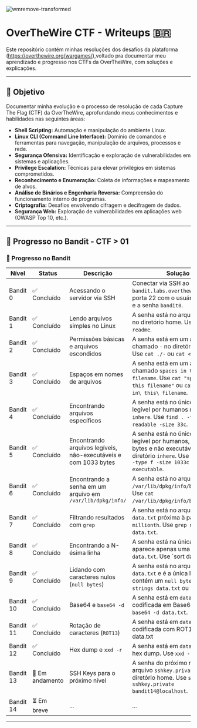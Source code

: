 
![wmremove-transformed](https://github.com/user-attachments/assets/beec20eb-06b4-4767-8e6d-e018f903850a)

# OverTheWire CTF - Writeups 🇧🇷

Este repositório contém minhas resoluções dos desafios da plataforma (https://overthewire.org/wargames/),voltado pra documentar meu aprendizado e progresso nos CTFs da OverTheWire, com soluções e explicações.

---

## 🎯 Objetivo
Documentar minha evolução e o processo de resolução de cada Capture The Flag (CTF) da OverTheWire, aprofundando meus conhecimentos e habilidades nas seguintes áreas:

-   **Shell Scripting:** Automação e manipulação do ambiente Linux.
-   **Linux CLI (Command Line Interface):** Domínio de comandos e ferramentas para navegação, manipulação de arquivos, processos e rede.
-   **Segurança Ofensiva:** Identificação e exploração de vulnerabilidades em sistemas e aplicações.
-   **Privilege Escalation:** Técnicas para elevar privilégios em sistemas comprometidos.
-   **Reconhecimento e Enumeração:** Coleta de informações e mapeamento de alvos.
-   **Análise de Binários e Engenharia Reversa:** Compreensão do funcionamento interno de programas.
-   **Criptografia:** Desafios envolvendo cifragem e decifragem de dados.
-   **Segurança Web:** Exploração de vulnerabilidades em aplicações web (OWASP Top 10, etc.).

---

## 🚧 Progresso no Bandit - CTF > 01

### 🚀 Progresso no Bandit

| Nível       | Status          | Descrição                                 | Solução                                                                    |
|-------------|-----------------|-------------------------------------------|----------------------------------------------------------------------------|
| Bandit 0    | ✅ Concluído    | Acessando o servidor via SSH              | Conectar via SSH ao `bandit.labs.overthewire.org` na porta 22 com o usuário `bandit0` e a senha `bandit0`. |
| Bandit 1    | ✅ Concluído    | Lendo arquivos simples no Linux           | A senha está no arquivo `readme` no diretório home. Use `cat readme`.        |
| Bandit 2    | ✅ Concluído    | Permissões básicas e arquivos escondidos  | A senha está em um arquivo chamado `-` no diretório home. Use `cat ./-` ou `cat < ./-`. |
| Bandit 3    | ✅ Concluído    | Espaços em nomes de arquivos              | A senha está em um arquivo chamado `spaces in this filename`. Use `cat "spaces in this filename"` ou `cat spaces\ in\ this\ filename`. |
| Bandit 4    | ✅ Concluído    | Encontrando arquivos específicos          | A senha está no único arquivo legível por humanos no diretório `inhere`. Use `find . -type f -readable -size 33c`. |
| Bandit 5    | ✅ Concluído    | Encontrando arquivos legíveis, não-executáveis e com 1033 bytes | A senha está no único arquivo legível por humanos, com 1033 bytes e não executável no diretório `inhere`. Use `find inhere -type f -size 1033c ! -executable`. |
| Bandit 6    | ✅ Concluído    | Encontrando a senha em um arquivo em `/var/lib/dpkg/info/` | A senha está no arquivo `/var/lib/dpkg/info/bandit7.txt`. Use `cat /var/lib/dpkg/info/bandit7.txt`. |
| Bandit 7    | ✅ Concluído    | Filtrando resultados com `grep`           | A senha está no arquivo `data.txt` próxima à palavra `millionth`. Use `grep millionth data.txt`. |
| Bandit 8    | ✅ Concluído    | Encontrando a N-ésima linha               | A senha está na única linha que aparece apenas uma vez em `data.txt`. Use `sort data.txt | uniq -u`. |
| Bandit 9    | ✅ Concluído    | Lidando com caracteres nulos (`null bytes`) | A senha está no arquivo `data.txt` e é a única linha que contém um `null byte` (`\0`). Use `strings data.txt` ou `cat data.txt | grep -v "[^[:print:]]"`. |
| Bandit 10   | ✅ Concluído    | Base64 e `base64 -d`                      | A senha está em `data.txt` e foi codificada em Base64. Use `base64 -d data.txt`. |
| Bandit 11   | ✅ Concluído    | Rotação de caracteres (`ROT13`)           | A senha está em `data.txt` e foi codificada com ROT13. Use `cat data.txt | tr 'A-Za-z' 'N-ZA-Mn-za-m'`. |
| Bandit 12   | ✅ Concluído    | Hex dump e `xxd -r`                       | A senha está em `data.txt` e é um hex dump. Use `xxd -r data.txt`.         |
| Bandit 13   | 🔄 Em andamento | SSH Keys para o próximo nível             | A senha do próximo nível está no arquivo `sshkey.private` no diretório home. Use `ssh -i sshkey.private bandit14@localhost`. |
| Bandit 14   | ⏳ Em breve     | ...                                       | ...                                                                        |

---
